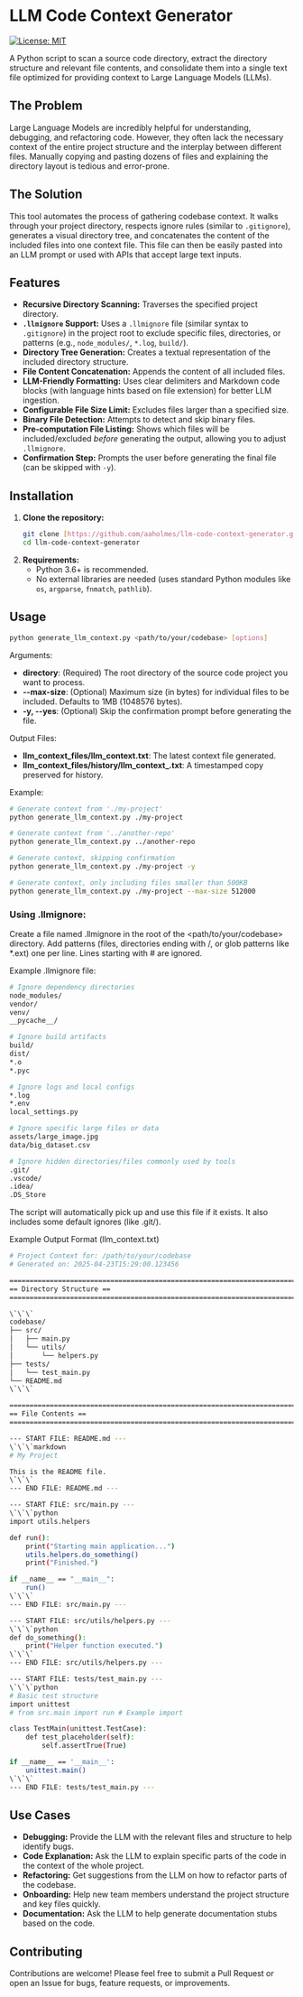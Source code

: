 # LLM Code Context Generator

[![License: MIT](https://img.shields.io/badge/License-MIT-yellow.svg)](https://opensource.org/licenses/MIT)

A Python script to scan a source code directory, extract the directory structure and relevant file contents, and consolidate them into a single text file optimized for providing context to Large Language Models (LLMs).

## The Problem

Large Language Models are incredibly helpful for understanding, debugging, and refactoring code. However, they often lack the necessary context of the entire project structure and the interplay between different files. Manually copying and pasting dozens of files and explaining the directory layout is tedious and error-prone.

## The Solution

This tool automates the process of gathering codebase context. It walks through your project directory, respects ignore rules (similar to `.gitignore`), generates a visual directory tree, and concatenates the content of the included files into one context file. This file can then be easily pasted into an LLM prompt or used with APIs that accept large text inputs.

## Features

* **Recursive Directory Scanning:** Traverses the specified project directory.
* **`.llmignore` Support:** Uses a `.llmignore` file (similar syntax to `.gitignore`) in the project root to exclude specific files, directories, or patterns (e.g., `node_modules/`, `*.log`, `build/`).
* **Directory Tree Generation:** Creates a textual representation of the included directory structure.
* **File Content Concatenation:** Appends the content of all included files.
* **LLM-Friendly Formatting:** Uses clear delimiters and Markdown code blocks (with language hints based on file extension) for better LLM ingestion.
* **Configurable File Size Limit:** Excludes files larger than a specified size.
* **Binary File Detection:** Attempts to detect and skip binary files.
* **Pre-computation File Listing:** Shows which files will be included/excluded *before* generating the output, allowing you to adjust `.llmignore`.
* **Confirmation Step:** Prompts the user before generating the final file (can be skipped with `-y`).

## Installation

1.  **Clone the repository:**
    ```bash
    git clone [https://github.com/aaholmes/llm-code-context-generator.git](https://github.com/aaholmes/llm-code-context-generator.git)
    cd llm-code-context-generator
    ```
2.  **Requirements:**
    * Python 3.6+ is recommended.
    * No external libraries are needed (uses standard Python modules like `os`, `argparse`, `fnmatch`, `pathlib`).

## Usage

```bash
python generate_llm_context.py <path/to/your/codebase> [options]
```

Arguments:
* **directory**: (Required) The root directory of the source code project you want to process.
* **--max-size**: (Optional) Maximum size (in bytes) for individual files to be included. Defaults to 1MB (1048576 bytes).
* **-y, --yes**: (Optional) Skip the confirmation prompt before generating the file.

Output Files:
* **llm_context_files/llm_context.txt**: The latest context file generated.
* **llm_context_files/history/llm_context_<timestamp>.txt**: A timestamped copy preserved for history.

Example:
```bash
# Generate context from './my-project'
python generate_llm_context.py ./my-project

# Generate context from '../another-repo'
python generate_llm_context.py ../another-repo

# Generate context, skipping confirmation
python generate_llm_context.py ./my-project -y

# Generate context, only including files smaller than 500KB
python generate_llm_context.py ./my-project --max-size 512000
```

### Using .llmignore:
Create a file named .llmignore in the root of the <path/to/your/codebase> directory. Add patterns (files, directories ending with /, or glob patterns like *.ext) one per line. Lines starting with # are ignored.

Example .llmignore file:
```bash
# Ignore dependency directories
node_modules/
vendor/
venv/
__pycache__/

# Ignore build artifacts
build/
dist/
*.o
*.pyc

# Ignore logs and local configs
*.log
*.env
local_settings.py

# Ignore specific large files or data
assets/large_image.jpg
data/big_dataset.csv

# Ignore hidden directories/files commonly used by tools
.git/
.vscode/
.idea/
.DS_Store
```
The script will automatically pick up and use this file if it exists. It also includes some default ignores (like .git/).

Example Output Format (llm_context.txt)
```bash
# Project Context for: /path/to/your/codebase
# Generated on: 2025-04-23T15:29:00.123456

================================================================================
== Directory Structure ==
================================================================================

\`\`\`
codebase/
├── src/
│   ├── main.py
│   └── utils/
│       └── helpers.py
├── tests/
│   └── test_main.py
└── README.md
\`\`\`

================================================================================
== File Contents ==
================================================================================

--- START FILE: README.md ---
\`\`\`markdown
# My Project

This is the README file.
\`\`\`
--- END FILE: README.md ---

--- START FILE: src/main.py ---
\`\`\`python
import utils.helpers

def run():
    print("Starting main application...")
    utils.helpers.do_something()
    print("Finished.")

if __name__ == "__main__":
    run()
\`\`\`
--- END FILE: src/main.py ---

--- START FILE: src/utils/helpers.py ---
\`\`\`python
def do_something():
    print("Helper function executed.")
\`\`\`
--- END FILE: src/utils/helpers.py ---

--- START FILE: tests/test_main.py ---
\`\`\`python
# Basic test structure
import unittest
# from src.main import run # Example import

class TestMain(unittest.TestCase):
    def test_placeholder(self):
        self.assertTrue(True)

if __name__ == '__main__':
    unittest.main()
\`\`\`
--- END FILE: tests/test_main.py ---
```

## Use Cases

*   **Debugging:** Provide the LLM with the relevant files and structure to help identify bugs.
*   **Code Explanation:** Ask the LLM to explain specific parts of the code in the context of the whole project.
*   **Refactoring:** Get suggestions from the LLM on how to refactor parts of the codebase.
*   **Onboarding:** Help new team members understand the project structure and key files quickly.
*   **Documentation:** Ask the LLM to help generate documentation stubs based on the code.

## Contributing

Contributions are welcome! Please feel free to submit a Pull Request or open an Issue for bugs, feature requests, or improvements.
